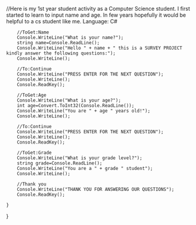 
//Here is my 1st year student activity as a Computer Science student. I first started to learn to input name and age. In few years hopefully it would be helpful to a cs student like me. Language: C#


		//ToGet:Name
        Console.WriteLine("What is your name?");
		string name=Console.ReadLine();
		Console.WriteLine("Hello " + name + " this is a SURVEY PROJECT kindly answer the following questions:");
		Console.WriteLine();
		
		//To:Continue 
		Console.WriteLine("PRESS ENTER FOR THE NEXT QUESTION");
		Console.WriteLine();
		Console.ReadKey();
		
		//ToGet:Age
		Console.WriteLine("What is your age?");
		int age=Convert.ToInt32(Console.ReadLine());
		Console.WriteLine("You are " + age " years old!");
		Console.WriteLine();
		
	    //To:Continue 
		Console.WriteLine("PRESS ENTER FOR THE NEXT QUESTION");
		Console.WriteLine();
		Console.ReadKey();
		
		//ToGet:Grade
        Console.WriteLine("What is your grade level?");
		string grade=Console.ReadLine();
		Console.WriteLine("You are a " + grade " student");
		Console.WriteLine();
		
		//Thank you
		Console.WriteLine("THANK YOU FOR ANSWERING OUR QUESTIONS");
		Console.ReadKey();
		
    }
}
